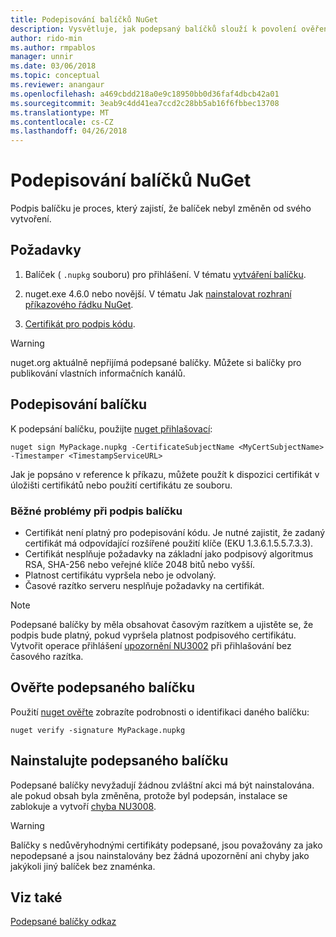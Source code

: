 ```yaml
---
title: Podepisování balíčků NuGet
description: Vysvětluje, jak podepsaný balíčků slouží k povolení ověření obsahu integrity.
author: rido-min
ms.author: rmpablos
manager: unnir
ms.date: 03/06/2018
ms.topic: conceptual
ms.reviewer: anangaur
ms.openlocfilehash: a469cbdd218a0e9c18950bb0d36faf4dbcb42a01
ms.sourcegitcommit: 3eab9c4dd41ea7ccd2c28bb5ab16f6fbbec13708
ms.translationtype: MT
ms.contentlocale: cs-CZ
ms.lasthandoff: 04/26/2018
---
```

# <a name="signing-nuget-packages"></a>Podepisování balíčků NuGet

Podpis balíčku je proces, který zajistí, že balíček nebyl změněn od svého vytvoření.

## <a name="prerequisites"></a>Požadavky

1. Balíček ( `.nupkg` souboru) pro přihlášení. V tématu [vytváření balíčku](creating-a-package.md).

1. nuget.exe 4.6.0 nebo novější. V tématu Jak [nainstalovat rozhraní příkazového řádku NuGet](../install-nuget-client-tools.md#nugetexe-cli).

1. [Certifikát pro podpis kódu](../reference/signed-packages-reference.md#get-a-code-signing-certificate).

> [!Warning]
> nuget.org aktuálně nepřijímá podepsané balíčky. Můžete si balíčky pro publikování vlastních informačních kanálů.

## <a name="sign-a-package"></a>Podepisování balíčku

K podepsání balíčku, použijte [nuget přihlašovací](../tools/cli-ref-sign.md):

```cli
nuget sign MyPackage.nupkg -CertificateSubjectName <MyCertSubjectName> -Timestamper <TimestampServiceURL>
```

Jak je popsáno v reference k příkazu, můžete použít k dispozici certifikát v úložišti certifikátů nebo použití certifikátu ze souboru.

### <a name="common-problems-when-signing-a-package"></a>Běžné problémy při podpis balíčku

- Certifikát není platný pro podepisování kódu. Je nutné zajistit, že zadaný certifikát má odpovídající rozšířené použití klíče (EKU 1.3.6.1.5.5.7.3.3).
- Certifikát nesplňuje požadavky na základní jako podpisový algoritmus RSA, SHA-256 nebo veřejné klíče 2048 bitů nebo vyšší.
- Platnost certifikátu vypršela nebo je odvolaný.
- Časové razítko serveru nesplňuje požadavky na certifikát.

> [!Note]
> Podepsané balíčky by měla obsahovat časovým razítkem a ujistěte se, že podpis bude platný, pokud vypršela platnost podpisového certifikátu. Vytvořit operace přihlášení [upozornění NU3002](../reference/Errors-and-Warnings.md#nu3002) při přihlašování bez časového razítka.

## <a name="verify-a-signed-package"></a>Ověřte podepsaného balíčku

Použití [nuget ověřte](../tools/cli-ref-verify.md) zobrazíte podrobnosti o identifikaci daného balíčku:

```cli
nuget verify -signature MyPackage.nupkg
```

## <a name="install-a-signed-package"></a>Nainstalujte podepsaného balíčku

Podepsané balíčky nevyžadují žádnou zvláštní akci má být nainstalována. ale pokud obsah byla změněna, protože byl podepsán, instalace se zablokuje a vytvoří [chyba NU3008](../reference/Errors-and-Warnings.md#nu3008).

> [!Warning]
> Balíčky s nedůvěryhodnými certifikáty podepsané, jsou považovány za jako nepodepsané a jsou nainstalovány bez žádná upozornění ani chyby jako jakýkoli jiný balíček bez znaménka.

## <a name="see-also"></a>Viz také

[Podepsané balíčky odkaz](../reference/Signed-Packages-Reference.md)
